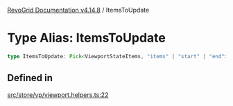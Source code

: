 [RevoGrid Documentation v4.14.8](README.md) / ItemsToUpdate

# Type Alias: ItemsToUpdate

```ts
type ItemsToUpdate: Pick<ViewportStateItems, "items" | "start" | "end">;
```

## Defined in

[src/store/vp/viewport.helpers.ts:22](https://github.com/revolist/revogrid/blob/e548e2f67dd1ccbf7f1e03dfbe23431ad8065184/src/store/vp/viewport.helpers.ts#L22)
